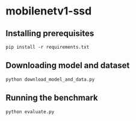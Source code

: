 # mobilenetv1-ssd
## Installing prerequisites
    pip install -r requirements.txt
  
## Downloading model and dataset
    python download_model_and_data.py
    
## Running the benchmark
    python evaluate.py
